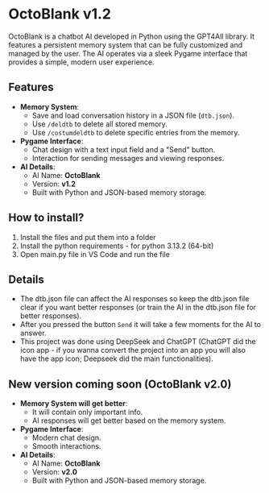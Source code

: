 # OctoBlank v1.2

OctoBlank is a chatbot AI developed in Python using the GPT4All library. It features a persistent memory system that can be fully customized and managed by the user. The AI operates via a sleek Pygame interface that provides a simple, modern user experience.

## Features
- **Memory System**: 
  - Save and load conversation history in a JSON file (`dtb.json`).
  - Use `/deldtb` to delete all stored memory.
  - Use `/costumdeldtb` to delete specific entries from the memory.
- **Pygame Interface**: 
  - Chat design with a text input field and a "Send" button.
  - Interaction for sending messages and viewing responses.
- **AI Details**:
  - AI Name: **OctoBlank**
  - Version: **v1.2**
  - Built with Python and JSON-based memory storage.

## How to install?
1. Install the files and put them into a folder
2. Install the python requirements - for python 3.13.2 (64-bit)
3. Open main.py file in VS Code and run the file

## Details
- The dtb.json file can affect the AI responses so keep the dtb.json file clear if you want better responses (or train the AI in the dtb.json file for better responses).
- After you pressed the button `Send` it will take a few moments for the AI to answer.
- This project was done using DeepSeek and ChatGPT (ChatGPT did the icon app - if you wanna convert the project into an app you will also have the app icon; Deepseek did the main functionalities).

## New version coming soon (OctoBlank v2.0)
- **Memory System will get better**:
  - It will contain only important info.
  - AI responses will get better based on the memory system.
- **Pygame Interface**:
  - Modern chat design.
  - Smooth interactions.
- **AI Details**:
  - AI Name: **OctoBlank**
  - Version: **v2.0**
  - Built with Python and JSON-based memory storage.
